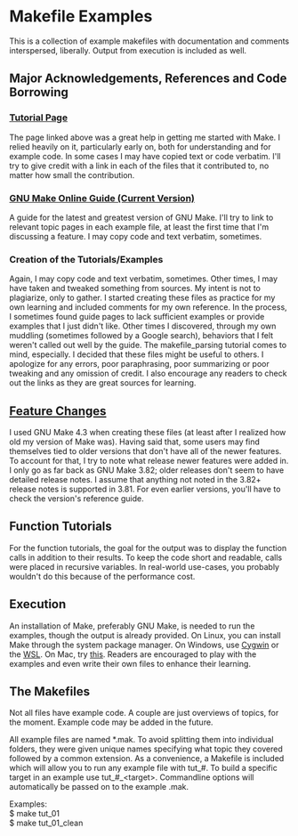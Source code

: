 # Makefile Examples

This is a collection of example makefiles with documentation and comments interspersed,
liberally. Output from execution is included as well.

## Major Acknowledgements, References and Code Borrowing

### [Tutorial Page](https://makefiletutorial.com)

The page linked above was a great help in getting me started with Make. I relied heavily on it,
particularly early on, both for understanding and for example code. In some cases I may
have copied text or code verbatim. I'll try to give credit with a link in each of the
files that it contributed to, no matter how small the contribution.

### [GNU Make Online Guide (Current Version)](https://www.gnu.org/software/make/manual/html_node/index.html#SEC_Contents)

A guide for the latest and greatest version of GNU Make. I'll try to link to relevant topic
pages in each example file, at least the first time that I'm discussing a feature. I may
copy code and text verbatim, sometimes.

### Creation of the Tutorials/Examples

Again, I may copy code and text verbatim, sometimes. Other times, I may have taken and
tweaked something from sources. My intent is not to plagiarize, only to gather. I started
creating these files as practice for my own learning and included comments for my own
reference. In the process, I sometimes found guide pages to lack sufficient examples or
provide examples that I just didn't like. Other times I discovered, through my own
muddling (sometimes followed by a Google search), behaviors that I felt weren't called out
well by the guide. The makefile_parsing tutorial comes to mind, especially. I decided that
these files might be useful to others. I apologize for any errors, poor paraphrasing, poor
summarizing or poor tweaking and any omission of credit. I also encourage any readers to
check out the links as they are great sources for learning.

## [Feature Changes](https://lists.gnu.org/archive/cgi-bin/namazu.cgi?query=GNU+make&submit=Search!&idxname=info-gnu)

I used GNU Make 4.3 when creating these files (at least after I realized how old my version of
Make was). Having said that, some users may find themselves tied to older versions that
don't have all of the newer features. To account for that, I try to note what release newer
features were added in. I only go as far back as GNU Make 3.82; older releases don't seem
to have detailed release notes. I assume that anything not noted in the 3.82+ release notes
is supported in 3.81. For even earlier versions, you'll have to check the version's reference
guide.

## Function Tutorials

For the function tutorials, the goal for the output was to display the function calls
in addition to their results. To keep the code short and readable, calls were placed in
recursive variables. In real-world use-cases, you probably wouldn't do this because of the
performance cost.

## Execution

An installation of Make, preferably GNU Make, is needed to run the examples, though the
output is already provided. On Linux, you can install Make through the system package
manager. On Windows, use [Cygwin](https://cygwin.com/install.html) or the
[WSL](https://docs.microsoft.com/en-us/windows/wsl/install-win10). On Mac, try
[this](https://stackoverflow.com/a/10265766). Readers are encouraged to play with
the examples and even write their own files to enhance their learning.

## The Makefiles

Not all files have example code. A couple are just overviews of topics, for the moment. Example
code may be added in the future.

All example files are named *.mak. To avoid splitting them into individual folders,
they were given unique names specifying what topic they covered followed by a common
extension. As a convenience, a Makefile is included which will allow you to run any example file
with tut_#. To build a specific target in an example use tut_#_\<target\>. Commandline options
will automatically be passed on to the example .mak.

Examples:  
$ make tut_01  
$ make tut_01_clean
